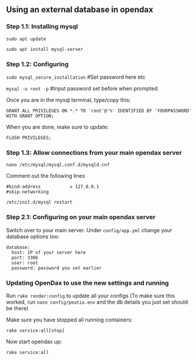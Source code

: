 ## Using an external database in opendax

### Step 1.1: Installing mysql
`sudo apt update`

`sudo apt install mysql-server`


### Step 1.2: Configuring
`sudo mysql_secure_installation` #Set password here etc

`mysql -u root -p` #Input password set before when prompted.

Once you are in the mysql terminal, type/copy this:

`GRANT ALL PRIVILEGES ON *.* TO 'root'@'%' IDENTIFIED BY 'YOURPASSWORD' WITH GRANT OPTION;`

When you are done, make sure to update:

`FLUSH PRIVILEGES;`



### Step 1.3: Allow connections from your main opendax server
`nano /etc/mysql/mysql.conf.d/mysqld.cnf`

Comment out the following lines
```
#bind-address           = 127.0.0.1
#skip-networking
```

`/etc/init.d/mysql restart`

### Step 2.1: Configuring on your main opendax server
Switch over to your main server. Under `config/app.yml` change your database options too:

```
database:
  host: IP of your server here
  port: 3306
  user: root
  password: password you set earlier
```

### Updating OpenDax to use the new settings and running

Run `rake render:config` to update all your configs (To make sure this worked, run `nano config/peatio.env` and the db details you just set should be there)

Make sure you have stopped all running containers:

`rake service:all[stop]`

Now start opendax up:

`rake service:all`